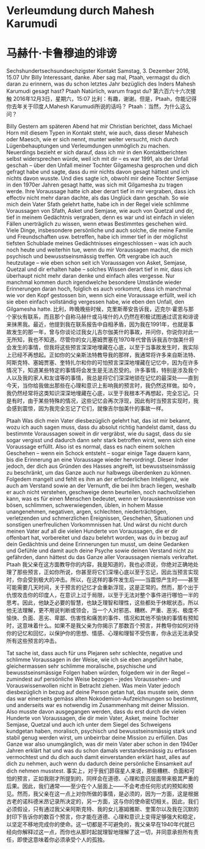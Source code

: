 # Verleumdung durch Mahesh Karumudi
# 马赫什·卡鲁穆迪的诽谤

Sechshundertsechsundsechzigster Kontakt Samstag, 3. Dezember 2016, 15.07 Uhr Billy Interessant, danke. Aber sag mal, Ptaah, vermagst du dich daran zu erinnern, was du schon letztes Jahr bezüglich des Inders Mahesh Karumudi gesagt hast? Ptaah Natürlich, warum fragst du?
第六百六十六次接触 2016年12月3日，星期六，15:07
比利：有趣，谢谢。但是，Ptaah，你能记得你去年关于印度人Mahesh Karumudi所说的话吗？
Ptaah：当然，为什么这么问？

Billy Gestern am späteren Abend hat mir Christian berichtet, dass Michael Horn mit diesem Typen in Kontakt steht, wie auch, dass dieser Mahesch oder Maesch, wie er sich nennt, munter weiter versucht, mich durch Lügenbehauptungen und Verleumdungen unmöglich zu machen. Neuerdings bezieht er sich darauf, dass ich mir in den Kontaktberichten selbst widersprechen würde, weil ich mit dir – es war 1991, als der Unfall geschah – über den Unfall meiner Tochter Gilgamesha gesprochen und dich gefragt habe und sagte, dass du mir nichts davon gesagt hättest und ich nichts davon wusste. Und dies sagte ich, obwohl mir deine Tochter Semjase in den 1970er Jahren gesagt hatte, was sich mit Gilgamesha zu tragen werde. Ihre Voraussage hatte ich aber derart tief in mir vergraben, dass ich effectiv nicht mehr daran dachte, als das Unglück dann geschah. So wie mich dein Vater Sfath gelehrt hatte, habe ich in der Regel viele schlimme Voraussagen von Sfath, Asket und Semjase, wie auch von Quetzal und dir, tief in meinem Gedächtnis vergraben, denn es war und ist einfach in vielen Fällen unerträglich zu wissen, wenn etwas Bestimmtes geschehen wird. Viele Dinge, insbesondere persönliche und auch solche, die meine Familie und Freundschaften usw. betreffen, habe ich immer tief in der möglichst tiefsten Schublade meines Gedächtnisses eingeschlossen – was ich auch noch heute und weiterhin tue, wenn du mir Voraussagen machst, die mich psychisch und bewusstseinsmässig treffen. Oft vergrabe ich auch heutzutage – wie eben schon seit ich Voraussagen von Asket, Semjase, Quetzal und dir erhalten habe – solches Wissen derart tief in mir, dass ich überhaupt nicht mehr daran denke und einfach alles vergesse. Nur manchmal kommen durch irgendwelche besondere Umstände wieder Erinnerungen daran hoch, folglich es auch vorkommt, dass ich manchmal wie vor den Kopf gestossen bin, wenn sich eine Voraussage erfüllt, weil ich sie eben einfach vollständig vergessen habe, wie eben den Unfall, den Gilgamesha hatte.
比利，昨晚晚些时候，克里斯蒂安告诉我，迈克尔·霍恩与那个家伙有联系，而且那个自称马赫什或马埃什的人仍然在积极试图通过谎言和诽谤来抹黑我。最近，他提到我在联系报告中自相矛盾，因为我在1991年，也就是事故发生的那一年，曾与你谈论过我女儿吉尔伽美什的事故，并问你，你说你对此一无所知，我也不知道。尽管你的女儿塞姆贾塞在1970年代曾告诉我吉尔伽美什将会发生的事情，但我将这些预言深深地埋藏在心底，以至于当事故发生时，我实际上已经不再想起。正如你的父亲斯法特教导我的那样，我通常将许多来自斯法特、阿斯克特、塞姆贾塞、奎特扎尔和你的可怕预言深深地埋藏在记忆中，因为在许多情况下，知道某些特定的事情将会发生是无法忍受的。许多事情，特别是涉及我个人以及我的家人和友谊等的事情，我总是将它们深深地锁在记忆的最深处——直到今天，当你给我做出那些在心理和意识上影响我的预言时，我仍然这样做。如今，我仍然经常将这类知识深深地埋藏在心底，以至于我根本不再想起，完全忘记。只是有时，由于某些特殊的情况，这些记忆会再次浮现，因此有时当预言实现时，我会感到震惊，因为我完全忘记了它们，就像吉尔伽美什的事故一样。

Ptaah Was dich mein Vater diesbezüglich gelehrt hat, das ist mir bekannt, wozu ich auch sagen muss, dass du absolut richtig handelst damit, dass du bestimmte Voraussagen soweit in dir vergräbst, wie du sagst, dass du sie sogar vergisst und dadurch dann sehr stark betroffen wirst, wenn sich eine Voraussage erfüllt. Also ist es normal, dass es nach einem solchen Geschehen – wenn ein Schock entsteht – sogar einige Tage dauern kann, bis die Erinnerung an eine Voraussage wieder hervordringt. Dieser Inder jedoch, der dich aus Gründen des Hasses angreift, ist bewusstseinsmässig zu beschränkt, um das Ganze auch nur halbwegs überdenken zu können. Folgedem mangelt und fehlt es ihm an der erforderlichen Intelligenz, wie auch am Verstand sowie an der Vernunft, die bei ihm brach liegen, weshalb er auch nicht verstehen, geschweige denn beurteilen, noch nachvollziehen kann, was es für einen Menschen bedeutet, wenn er Vorauskenntnisse von bösen, schlimmen, schwerwiegenden, üblen, in hohem Masse unangenehmen, negativen, argen, schlechten, niederträchtigen, verletzenden und schmerzlichen Ereignissen, Geschehen, Situationen und sonstigen unerfreulichen Vorkommnissen hat. Und wärst du nicht durch meinen Vater auf all die vielen Hunderte von Voraussagen, die er dir offenbart hat, vorbereitet und dazu belehrt worden, was du in bezug auf dein Gedächtnis und deine Erinnerungen tun musst, um deine Gedanken und Gefühle und damit auch deine Psyche sowie deinen Verstand nicht zu gefährden, dann hättest du das Ganze aller Voraussagen niemals verkraftet.
Ptaah 我父亲在这方面教导你的内容，我是知道的，我也必须说，你绝对正确地处理了那些预言，正如你所说，你甚至将它们深埋心底以至于忘记，因此当预言实现时，你会受到极大的冲击。所以，在这样的事件发生后——当震惊产生时——甚至可能需要几天时间，关于预言的记忆才会重新浮现，这是正常的。然而，那个出于仇恨攻击你的印度人，在意识上过于局限，以至于无法对整个事件进行哪怕一半的思考。因此，他缺乏必要的智慧，也缺乏理智和理性，这些都处于休眠状态，所以他无法理解，更不用说判断或领会，当一个人对邪恶、糟糕、严重、恶劣、极度不愉快、负面、恶劣、卑鄙、伤害性和痛苦的事件、情况和其他不愉快的事情有预知时，这意味着什么。如果不是我父亲为你揭示了那数百个预言，并教导你如何对待你的记忆和回忆，以保护你的思想、情感、心理和理智不受伤害，你永远无法承受所有这些预言的冲击。

Tat sache ist, dass auch für uns Plejaren sehr schlechte, negative und schlimme Voraussagen in der Weise, wie ich sie eben angeführt habe, gleichermassen sehr schlimme moralische, psychische und bewusstseinsmässige Folgen haben würden, folgedem wir in der Regel – zumindest auf persönliche Weise bezogen – jedes Voraussehen- und Vorauswissenwollen nicht in Betracht ziehen. Was mein Vater jedoch diesbezüglich in bezug auf deine Person getan hat, das musste sein, denn das war einerseits gemäss alten Nokodemion-Aufzeichnungen so bestimmt, und anderseits war es notwendig im Zusammenhang mit deiner Mission. Also musste davon ausgegangen werden, dass du erst durch die vielen Hunderte von Voraussagen, die dir mein Vater, Asket, meine Tochter Semjase, Quetzal und auch ich unter dem Siegel des Schweigens kundgetan haben, moralisch, psychisch und bewusstseinsmässig stark und stabil genug werden wirst, um unbeirrbar deine Mission zu erfüllen. Das Ganze war also unumgänglich, was dir mein Vater aber schon in den 1940er Jahren erklärt hat und was du schon damals verstandesmässig zu erfassen vermochtest und du dich auch damit einverstanden erklärt hast, alles auf dich zu nehmen, auch wenn du dadurch deine persönliche Einsamkeit auf dich nehmen musstest.
事实上，对于我们昴宿星人来说，那些糟糕、负面和可怕的预言，正如我刚才所提到的，同样会在道德、心理和意识层面带来极其严重的后果。因此，我们通常——至少在个人层面上——不会考虑任何形式的预知和预见。然而，我父亲在这一点上对你所做的事情，是必须的，因为一方面，这是根据古老的诺科德米昂记录所决定的，另一方面，这与你的使命密切相关。因此，我们必须假设，只有通过我父亲阿斯克特、我的女儿塞姆雅斯、奎策尔以及我在沉默的封印下告诉你的数百个预言，你才能在道德、心理和意识上变得足够强大和稳定，以坚定不移地完成你的使命。这一切都是不可避免的，我父亲早在1940年代就已经向你解释过这一点，而你也从那时起就理智地理解了这一切，并同意承担所有责任，即使这意味着你必须承受个人的孤独。

